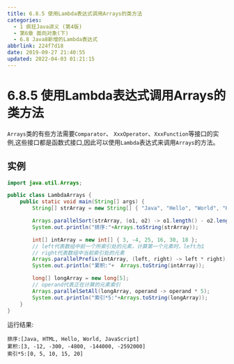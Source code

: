 ```yaml
---
title: 6.8.5 使用Lambda表达式调用Arrays的类方法
categories: 
  - 1 疯狂Java讲义 (第4版)
  - 第6章 面向对象(下)
  - 6.8 Java8新增的Lambda表达式
abbrlink: 224f7d18
date: 2019-09-27 21:40:55
updated: 2022-04-03 01:21:15
---
```

# 6.8.5 使用Lambda表达式调用Arrays的类方法 #
`Arrays`类的有些方法需要`Comparator`、 `XxxOperator`、`XxxFunction`等接口的实例,这些接口都是函数式接口,因此可以使用`Lambda`表达式来调用`Arrays`的方法。

## 实例 ##
```java
import java.util.Arrays;

public class LambdaArrays {
    public static void main(String[] args) {
        String[] strArray = new String[] { "Java", "Hello", "World", "HTML", "JavaScript" };

        Arrays.parallelSort(strArray, (o1, o2) -> o1.length() - o2.length());
        System.out.println("排序:"+Arrays.toString(strArray));

        int[] intArray = new int[] { 3, -4, 25, 16, 30, 18 };
        // left代表数组中前一个所索引处的元素，计算第一个元素时，left为1
        // right代表数组中当前索引处的元素
        Arrays.parallelPrefix(intArray, (left, right) -> left * right);
        System.out.println("累积:"+  Arrays.toString(intArray));

        long[] longArray = new long[5];
        // operand代表正在计算的元素索引
        Arrays.parallelSetAll(longArray, operand -> operand * 5);
        System.out.println("索引*5:"+Arrays.toString(longArray));
    }
}
```
运行结果:
```
排序:[Java, HTML, Hello, World, JavaScript]
累积:[3, -12, -300, -4800, -144000, -2592000]
索引*5:[0, 5, 10, 15, 20]
```

